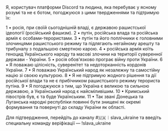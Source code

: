 Я, користувач платформи Discord та людина, яка перебуває у ясному розумі та не є ботом, погоджуюся з цими твердженнями та підтримую їх:

1 • росія, при своїй сьогоднішній владі, є державою рашистської ідеології (російський фашизм).
2 • путін, російська влада та російська армія є особами-терористами.
3 • путін та його поплічники є головними злочинцями рашистського режиму та підлягають негайному арешту та трибуналу з подальшою смертною карою.
4 • російська армія коїть геноцид Українського народу та масові злочини на території суверенної держави - України.
5 • росія обов'язково програє війну проти України.
6 • Я поважаю цілісність, суверенітет та недоторканність кордонів України.
7 • Я поважаю Український народ як незалежну та самостійну націю зі своєю культурою.
8 • Я не підтримую жодного рішення та дії російської влади та не є прибічником рашистського режиму терориста путіна.
9 • Я погоджуюся з тим, що Україна є великою та сильною державою, а Український народ є найсміливішим.
10 • Кримський півострів був, є та буде Українським.
11 • Так звані Донецька та Луганська народні республіки повинні бути знищені як окремі формування та повернуті до складу України як області.

Для підтвердження, перейдіть до каналу #🇺🇦︱slava_ukraine та введіть специальну команду веріфікації — !slava_ukraine